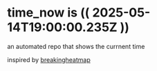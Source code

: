 # time_now is (( 2025-05-14T19:00:00.235Z ))

an automated repo that shows the currnent time

inspired by [breakingheatmap](https://github.com/breakingheatmap/breakingheatmap)